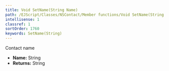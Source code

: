 ```yaml
---
title: Void SetName(String Name)
path: /EJScript/Classes/NSContact/Member functions/Void SetName(String p_0)
intellisense: 1
classref: 1
sortOrder: 1760
keywords: SetName(String)
---
```



Contact name



* **Name:** String
* **Returns:** String


